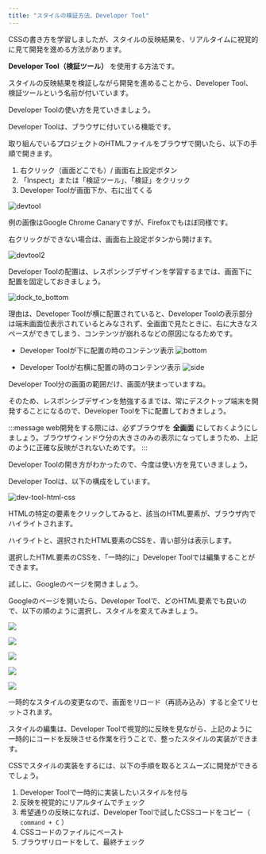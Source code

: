```yaml
---
title: "スタイルの検証方法、Developer Tool"
---
```


CSSの書き方を学習しましたが、スタイルの反映結果を、リアルタイムに視覚的に見て開発を進める方法があります。

**Developer Tool（検証ツール）** を使用する方法です。

スタイルの反映結果を検証しながら開発を進めることから、Developer Tool、検証ツールという名前が付いています。

Developer Toolの使い方を見ていきましょう。

Developer Toolは、ブラウザに付いている機能です。

取り組んでいるプロジェクトのHTMLファイルをブラウザで開いたら、以下の手順で開きます。

1. 右クリック（画面どこでも）/ 画面右上設定ボタン
2. 「Inspect」または「検証ツール」、「検証」をクリック
3. Developer Toolが画面下か、右に出てくる

![devtool](https://storage.googleapis.com/zenn-user-upload/7d9bxcmvb0815zg9r140qciwu3ab)

例の画像はGoogle Chrome Canaryですが、Firefoxでもほぼ同様です。

右クリックができない場合は、画面右上設定ボタンから開けます。

![devtool2](https://storage.googleapis.com/zenn-user-upload/ya5ufchvwjl5a2ra5hs7lkt7r8m3)

Developer Toolの配置は、レスポンシブデザインを学習するまでは、画面下に配置を固定しておきましょう。

![dock_to_bottom](https://storage.googleapis.com/zenn-user-upload/u476y1gm1icdj4r4cjv4d9jexzb6)

理由は、Developer Toolが横に配置されていると、Developer Toolの表示部分は端末画面位表示されているとみなされず、全画面で見たときに、右に大きなスペースができてしまう、コンテンツが崩れるなどの原因になるためです。

- Developer Toolが下に配置の時のコンテンツ表示
![bottom](https://storage.googleapis.com/zenn-user-upload/ryvnvayzpiva6cenwmyqy80t8bf7)

- Developer Toolが右横に配置の時のコンテンツ表示
![side](https://storage.googleapis.com/zenn-user-upload/oihv4b0ah7adddaz2lgpiq7409co)

Developer Tool分の画面の範囲だけ、画面が狭まっていますね。

そのため、レスポンシブデザインを勉強するまでは、常にデスクトップ端末を開発することになるので、Developer Toolを下に配置しておきましょう。

:::message
web開発をする際には、必ずブラウザを **全画面** にしておくようにしましょう。ブラウザウィンドウ分の大きさのみの表示になってしまうため、上記のように正確な反映がされないためです。
:::

Developer Toolの開き方がわかったので、今度は使い方を見ていきましょう。

Developer Toolは、以下の構成をしています。

![dev-tool-html-css](https://storage.googleapis.com/zenn-user-upload/pp4qy5dnj91ayso77xdjb2szap8a)

HTMLの特定の要素をクリックしてみると、該当のHTML要素が、ブラウザ内でハイライトされます。

ハイライトと、選択されたHTML要素のCSSを、青い部分は表示します。

選択したHTML要素のCSSを、「一時的に」Developer Toolでは編集することができます。

試しに、Googleのページを開きましょう。

Googleのページを開いたら、Developer Toolで、どのHTML要素でも良いので、以下の順のように選択し、スタイルを変えてみましょう。

![](https://storage.googleapis.com/zenn-user-upload/wgldm2h6rzyrp3bvzs48c2vv5xeg)

![](https://storage.googleapis.com/zenn-user-upload/hskb9puw884i5lta8f2q55cihiqg)

![](https://storage.googleapis.com/zenn-user-upload/4ngpqwyvxvpatfuas0juy26fmhee)

![](https://storage.googleapis.com/zenn-user-upload/j1uybcxx96lwsirxqvhdmphnrvmg)

![](https://storage.googleapis.com/zenn-user-upload/uoo3311c9lfevq5zflh4lanyebcs)

一時的なスタイルの変更なので、画面をリロード（再読み込み）すると全てリセットされます。

スタイルの編集は、Developer Toolで視覚的に反映を見ながら、上記のように一時的にコードを反映させる作業を行うことで、整ったスタイルの実装ができます。

CSSでスタイルの実装をするには、以下の手順を取るとスムーズに開発ができるでしょう。

1. Developer Toolで一時的に実装したいスタイルを付与
2. 反映を視覚的にリアルタイムでチェック
3. 希望通りの反映になれば、Developer Toolで試したCSSコードをコピー（ `command + C` ）
4. CSSコードのファイルにペースト
5. ブラウザリロードをして、最終チェック